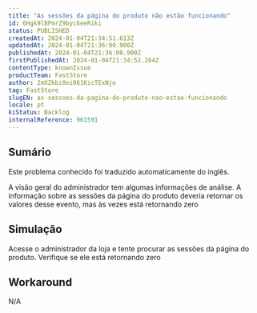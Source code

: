```yaml
---
title: "As sessões da página do produto não estão funcionando"
id: 6Hgk9lBPmrZ9byc6eeRiki
status: PUBLISHED
createdAt: 2024-01-04T21:34:51.613Z
updatedAt: 2024-01-04T21:36:00.900Z
publishedAt: 2024-01-04T21:36:00.900Z
firstPublishedAt: 2024-01-04T21:34:52.264Z
contentType: knownIssue
productTeam: FastStore
author: 2mXZkbi0oi061KicTExNjo
tag: FastStore
slugEN: as-sessoes-da-pagina-do-produto-nao-estao-funcionando
locale: pt
kiStatus: Backlog
internalReference: 961591
---
```


## Sumário

<div class="alert alert-info">
  <p>Este problema conhecido foi traduzido automaticamente do inglês.</p>
</div>


A visão geral do administrador tem algumas informações de análise. A informação sobre as sessões da página do produto deveria retornar os valores desse evento, mas às vezes está retornando zero

## Simulação


Acesse o administrador da loja e tente procurar as sessões da página do produto. Verifique se ele está retornando zero



## Workaround


N/A





